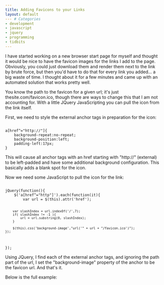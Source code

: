 ```yaml
---
title: Adding Favicons to your Links
layout: default
--- # Categories
- development
- javascript
- jquery
- programming
- tidbits
---
```


I have started working on a new browser start page for myself and thought it would be nice to have the favicon images for the links I add to the page. Obviously, you could just download them and render them next to the link by brute force, but then you'd have to do that for every link you added... a big waste of time. I thought about it for a few minutes and came up with an automated solution that works pretty well.

You know the path to the favicon for a given url; it's just thesite.com/favicon.ico, though there are ways to change this that I am not accounting for. With a little JQuery JavaScripting you can pull the icon from the link itself.

First, we need to style the external anchor tags in preparation for the icon:

<code lang="css">
a[href^="http://"]{
	background-repeat:no-repeat;
	background-position:left;
	padding-left:17px;
}
</code>

This will cause all anchor tags with an href starting with "http://" (external) to be left-padded and have some additional background configuration. This basically adds a blank spot for the icon.

Now we need some JavaScript to pull the icon for the link:

<code lang="JavaScript">
jQuery(function(){
	$('a[href^="http"]').each(function(it){
		var url = $(this).attr('href');
		
		var slashIndex = url.indexOf('/',7);
		if( slashIndex != -1 ){
			url = url.substring(0, slashIndex);
		} 
		
		$(this).css('background-image',"url('" + url + "/favicon.ico')");
	});
});
</code>

Using JQuery, I find each of the external anchor tags, and ignoring the path part of the url, I set the "background-image" property of the anchor to be the favicon url. And that's it.

Below is the full example:

<code lang="html">
<html>
	<head>
		<title>Test</title>
		<style type="text/css">
			a[href^="http://"]{
				background-repeat:no-repeat;
				background-position:left;
				padding-left:17px;
			}
		</style>
		<script type="text/javascript" src="https://ajax.googleapis.com/ajax/libs/jquery/1.5.0/jquery.min.js"></script>
		<script type="text/javascript">
			jQuery(function(){
				$('a[href^="http"]').each(function(it){
					var url = $(this).attr('href');
					
					var slashIndex = url.indexOf('/',7);
					if( slashIndex != -1 ){
						url = url.substring(0, slashIndex);
					} 
					
					$(this).css('background-image',"url('" + url + "/favicon.ico')");
				});
			});
		</script>
	</head>
	<body>

		This is some text surrounding <a href="http://jqueryui.com">JQuery UI</a> the link I am playing with. Also I will 
		add another link <a href="http://google.com">Google</a>. More <a href="http://jqueryui.com/demos/">Demos</a>.
		Local links like <a href="local.html">this</a> will be unchanged.
		
	</body>	
</html>
</code>

When you render this example, you will get something like the following image.

[caption id="attachment_882" align="aligncenter" width="581" caption="External links with their own icons."]<img src="http://coffeaelectronica.com/blog/wp-content/uploads/2011/02/href-icons.png" alt="" title="href-icons" width="581" height="62" class="size-full wp-image-882" />[/caption]

I am sure there are tweaks that could be done and other scenarios to consider, but this is an iteresting starting point.

